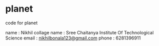# planet
code for planet

name : Nikhil
collage name : Sree Chaitanya Institute Of Technological Science
email : nikhilbonala123@gmail.com
phone : 6281396911
